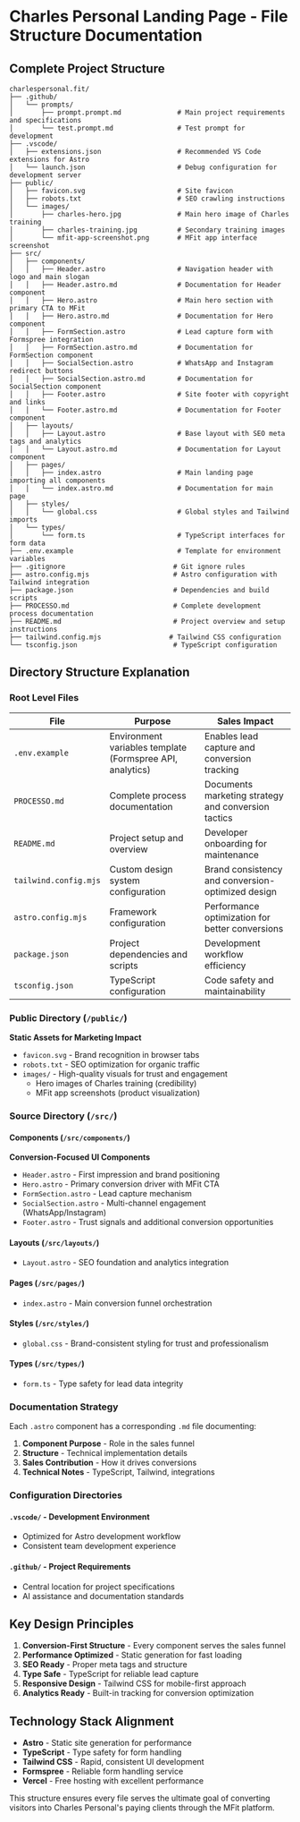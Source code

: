# Charles Personal Landing Page - File Structure Documentation

## Complete Project Structure

```
charlespersonal.fit/
├── .github/
│   └── prompts/
│       ├── prompt.prompt.md              # Main project requirements and specifications
│       └── test.prompt.md                # Test prompt for development
├── .vscode/
│   ├── extensions.json                   # Recommended VS Code extensions for Astro
│   └── launch.json                       # Debug configuration for development server
├── public/
│   ├── favicon.svg                       # Site favicon
│   ├── robots.txt                        # SEO crawling instructions
│   └── images/
│       ├── charles-hero.jpg              # Main hero image of Charles training
│       ├── charles-training.jpg          # Secondary training images
│       └── mfit-app-screenshot.png       # MFit app interface screenshot
├── src/
│   ├── components/
│   │   ├── Header.astro                  # Navigation header with logo and main slogan
│   │   ├── Header.astro.md               # Documentation for Header component
│   │   ├── Hero.astro                    # Main hero section with primary CTA to MFit
│   │   ├── Hero.astro.md                 # Documentation for Hero component
│   │   ├── FormSection.astro             # Lead capture form with Formspree integration
│   │   ├── FormSection.astro.md          # Documentation for FormSection component
│   │   ├── SocialSection.astro           # WhatsApp and Instagram redirect buttons
│   │   ├── SocialSection.astro.md        # Documentation for SocialSection component
│   │   ├── Footer.astro                  # Site footer with copyright and links
│   │   └── Footer.astro.md               # Documentation for Footer component
│   ├── layouts/
│   │   ├── Layout.astro                  # Base layout with SEO meta tags and analytics
│   │   └── Layout.astro.md               # Documentation for Layout component
│   ├── pages/
│   │   ├── index.astro                   # Main landing page importing all components
│   │   └── index.astro.md                # Documentation for main page
│   ├── styles/
│   │   └── global.css                    # Global styles and Tailwind imports
│   └── types/
│       └── form.ts                       # TypeScript interfaces for form data
├── .env.example                          # Template for environment variables
├── .gitignore                           # Git ignore rules
├── astro.config.mjs                     # Astro configuration with Tailwind integration
├── package.json                         # Dependencies and build scripts
├── PROCESSO.md                          # Complete development process documentation
├── README.md                            # Project overview and setup instructions
├── tailwind.config.mjs                 # Tailwind CSS configuration
└── tsconfig.json                        # TypeScript configuration
```

## Directory Structure Explanation

### Root Level Files

| File | Purpose | Sales Impact |
|------|---------|--------------|
| `.env.example` | Environment variables template (Formspree API, analytics) | Enables lead capture and conversion tracking |
| `PROCESSO.md` | Complete process documentation | Documents marketing strategy and conversion tactics |
| `README.md` | Project setup and overview | Developer onboarding for maintenance |
| `tailwind.config.mjs` | Custom design system configuration | Brand consistency and conversion-optimized design |
| `astro.config.mjs` | Framework configuration | Performance optimization for better conversions |
| `package.json` | Project dependencies and scripts | Development workflow efficiency |
| `tsconfig.json` | TypeScript configuration | Code safety and maintainability |

### Public Directory (`/public/`)

**Static Assets for Marketing Impact**
- `favicon.svg` - Brand recognition in browser tabs
- `robots.txt` - SEO optimization for organic traffic
- `images/` - High-quality visuals for trust and engagement
  - Hero images of Charles training (credibility)
  - MFit app screenshots (product visualization)

### Source Directory (`/src/`)

#### Components (`/src/components/`)
**Conversion-Focused UI Components**
- `Header.astro` - First impression and brand positioning
- `Hero.astro` - Primary conversion driver with MFit CTA
- `FormSection.astro` - Lead capture mechanism
- `SocialSection.astro` - Multi-channel engagement (WhatsApp/Instagram)
- `Footer.astro` - Trust signals and additional conversion opportunities

#### Layouts (`/src/layouts/`)
- `Layout.astro` - SEO foundation and analytics integration

#### Pages (`/src/pages/`)
- `index.astro` - Main conversion funnel orchestration

#### Styles (`/src/styles/`)
- `global.css` - Brand-consistent styling for trust and professionalism

#### Types (`/src/types/`)
- `form.ts` - Type safety for lead data integrity

### Documentation Strategy

Each `.astro` component has a corresponding `.md` file documenting:
1. **Component Purpose** - Role in the sales funnel
2. **Structure** - Technical implementation details
3. **Sales Contribution** - How it drives conversions
4. **Technical Notes** - TypeScript, Tailwind, integrations

### Configuration Directories

#### `.vscode/` - Development Environment
- Optimized for Astro development workflow
- Consistent team development experience

#### `.github/` - Project Requirements
- Central location for project specifications
- AI assistance and documentation standards

## Key Design Principles

1. **Conversion-First Structure** - Every component serves the sales funnel
2. **Performance Optimized** - Static generation for fast loading
3. **SEO Ready** - Proper meta tags and structure
4. **Type Safe** - TypeScript for reliable lead capture
5. **Responsive Design** - Tailwind CSS for mobile-first approach
6. **Analytics Ready** - Built-in tracking for conversion optimization

## Technology Stack Alignment

- **Astro** - Static site generation for performance
- **TypeScript** - Type safety for form handling
- **Tailwind CSS** - Rapid, consistent UI development
- **Formspree** - Reliable form handling service
- **Vercel** - Free hosting with excellent performance

This structure ensures every file serves the ultimate goal of converting visitors into Charles Personal's paying clients through the MFit platform.